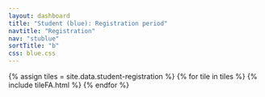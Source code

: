 ```yaml
---
layout: dashboard
title: "Student (blue): Registration period"
navtitle: "Registration"
nav: "stublue"
sortTitle: "b"
css: blue.css
---
```


{% assign tiles = site.data.student-registration  %}
{% for tile in tiles %}
  {% include tileFA.html %}
{% endfor %}

